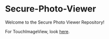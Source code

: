 # Secure-Photo-Viewer

Welcome to the Secure Photo Viewer Repository!

For TouchImageView, look [here](https://github.com/MikeOrtiz/TouchImageView).
